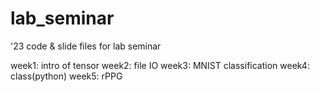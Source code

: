 # lab_seminar
'23 code &amp; slide files for lab seminar

week1: intro of tensor
week2: file IO
week3: MNIST classification 
week4: class(python) 
week5: rPPG
